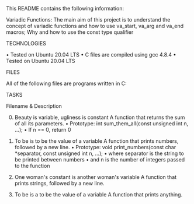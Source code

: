 This README contains the following information:

Variadic Functions: The main aim of this project is to understand the concept of variadic functions and how  to use va_start, va_arg and va_end macros; Why and how to use the const type qualifier 


TECHNOLOGIES

•       Tested on Ubuntu 20.04 LTS
•       C files are compiled using gcc 4.8.4
•       Tested on Ubuntu 20.04 LTS


FILES

All of the following files are programs written in C: 


TASKS

Filename & Description


0. Beauty is variable, ugliness is constant
A function that returns the sum of all its parameters.
•	Prototype: int sum_them_all(const unsigned int n, ...);
•	If n == 0, return 0


1. To be is to be the value of a variable
A function that prints numbers, followed by a new line.
•	Prototype: void print_numbers(const char *separator, const unsigned int n, ...);
•	where separator is the string to be printed between numbers
•	and n is the number of integers passed to the function


2. One woman's constant is another woman's variable
A function that prints strings, followed by a new line.


3. To be is a to be the value of a variable
A function that prints anything.



